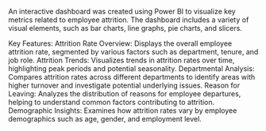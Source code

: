 An interactive dashboard was created using Power BI to visualize key metrics related to employee attrition. The dashboard includes a variety of visual elements, such as bar charts, line graphs, pie charts, and slicers.

Key Features:
Attrition Rate Overview: Displays the overall employee attrition rate, segmented by various factors such as department, tenure, and job role.
Attrition Trends: Visualizes trends in attrition rates over time, highlighting peak periods and potential seasonality.
Departmental Analysis: Compares attrition rates across different departments to identify areas with higher turnover and investigate potential underlying issues.
Reason for Leaving: Analyzes the distribution of reasons for employee departures, helping to understand common factors contributing to attrition.
Demographic Insights: Examines how attrition rates vary by employee demographics such as age, gender, and employment level.
